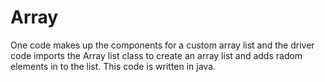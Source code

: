 # Array

One code makes up the components for a custom array list and the driver code imports the Array list class to create an array list and adds radom elements in to the list. This code is written in java.
